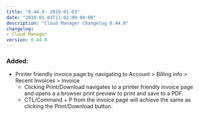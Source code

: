 ```yaml
---
title: "0.44.0: 2019-01-03"
date: "2019-01-03T11:02:00-04:00"
description: "Cloud Manager Changelog 0.44.0"
changelog:
- Cloud Manager
version: 0.44.0
---
```


### Added:
* Printer friendly invoice page by navigating to Account > Billing info > Recent Invoices > Invoice
  * Clicking Print/Download navigates to a printer friendly invoice page and opens a a browser print preview to print and save to a PDF.
  * CTL/Command + P from the invoice page will achieve the same as clicking the Print/Download button.
